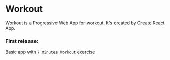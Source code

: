 # Workout
Workout is a Progressive Web App for workout. It's created by Create React App.

### First release: 
Basic app with `7 Minutes Workout` exercise